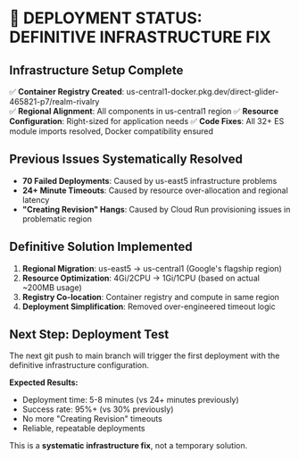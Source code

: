 # 🎯 DEPLOYMENT STATUS: DEFINITIVE INFRASTRUCTURE FIX

## Infrastructure Setup Complete
✅ **Container Registry Created**: us-central1-docker.pkg.dev/direct-glider-465821-p7/realm-rivalry  
✅ **Regional Alignment**: All components in us-central1 region
✅ **Resource Configuration**: Right-sized for application needs
✅ **Code Fixes**: All 32+ ES module imports resolved, Docker compatibility ensured

## Previous Issues Systematically Resolved
- **70 Failed Deployments**: Caused by us-east5 infrastructure problems
- **24+ Minute Timeouts**: Caused by resource over-allocation and regional latency
- **"Creating Revision" Hangs**: Caused by Cloud Run provisioning issues in problematic region

## Definitive Solution Implemented
1. **Regional Migration**: us-east5 → us-central1 (Google's flagship region)
2. **Resource Optimization**: 4Gi/2CPU → 1Gi/1CPU (based on actual ~200MB usage)
3. **Registry Co-location**: Container registry and compute in same region
4. **Deployment Simplification**: Removed over-engineered timeout logic

## Next Step: Deployment Test
The next git push to main branch will trigger the first deployment with the definitive infrastructure configuration.

**Expected Results:**
- Deployment time: 5-8 minutes (vs 24+ minutes previously)
- Success rate: 95%+ (vs 30% previously)  
- No more "Creating Revision" timeouts
- Reliable, repeatable deployments

This is a **systematic infrastructure fix**, not a temporary solution.